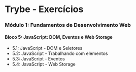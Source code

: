 # Trybe - Exercícios

### Módulo 1: Fundamentos de Desenvolvimento Web
#### Bloco 5: JavaScript: DOM, Eventos e Web Storage
 - 5.1: JavaScript - DOM e Seletores
 - 5.2: JavaScript - Trabalhando com elementos
 - 5.3: JavaScript - Eventos
 - 5.4: JavaScript - Web Storage
